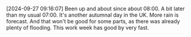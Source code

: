 [2024-09-27 09:16:07] Been up and about since about 08:00.
A bit later than my usual 07:00. It's another autumnal day in the UK. More rain is forecast. And that won't be good for some parts, as there was already plenty of flooding. This work week has good by very fast.
